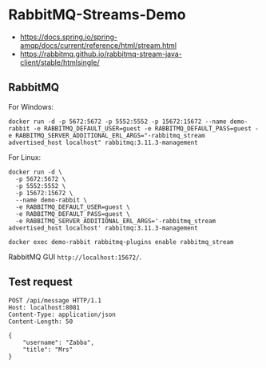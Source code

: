 # RabbitMQ-Streams-Demo

* https://docs.spring.io/spring-amqp/docs/current/reference/html/stream.html
* https://rabbitmq.github.io/rabbitmq-stream-java-client/stable/htmlsingle/

## RabbitMQ

For Windows:
```shell
docker run -d -p 5672:5672 -p 5552:5552 -p 15672:15672 --name demo-rabbit -e RABBITMQ_DEFAULT_USER=guest -e RABBITMQ_DEFAULT_PASS=guest -e RABBITMQ_SERVER_ADDITIONAL_ERL_ARGS="-rabbitmq_stream advertised_host localhost" rabbitmq:3.11.3-management
```

For Linux:
```shell
docker run -d \
  -p 5672:5672 \
  -p 5552:5552 \
  -p 15672:15672 \
  --name demo-rabbit \
  -e RABBITMQ_DEFAULT_USER=guest \
  -e RABBITMQ_DEFAULT_PASS=guest \
  -e RABBITMQ_SERVER_ADDITIONAL_ERL_ARGS='-rabbitmq_stream advertised_host localhost' rabbitmq:3.11.3-management
```

```shell
docker exec demo-rabbit rabbitmq-plugins enable rabbitmq_stream
```

RabbitMQ GUI `http://localhost:15672/`.

## Test request

```http request
POST /api/message HTTP/1.1
Host: localhost:8081
Content-Type: application/json
Content-Length: 50

{
    "username": "Zabba",
    "title": "Mrs"
}
```